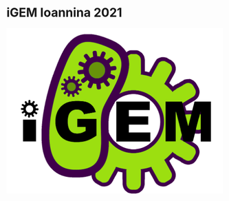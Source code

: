 # iGEM Ioannina 2021
<p align="center">
  <img src="https://github.com/thppn/igem/blob/main/website/img/igem.gif?raw=true" width="600" />
</p>
